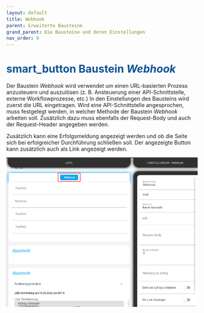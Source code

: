 ```yaml
---
layout: default
title: Webhook
parent: Erweiterte Bausteine
grand_parent: Die Bausteine und deren Einstellungen
nav_order: 9
---
```


# <span style="color:#0b5394"><span class="material-icons">smart_button</span> **Baustein *Webhook***</span>

Der Baustein *Webhook* wird verwendet um einen URL-basierten Prozess anzusteuern und auszulösen (z. B. Ansteuerung einer API-Schnittstelle, externe Workflowprozesse, etc.)
In den Einstellungen des Bausteins wird zuerst die URL eingetragen. Wird eine API-Schnittstelle angesprochen, muss festgelegt werden, in welcher Methode der Baustein *Webhook* arbeiten soll. Zusätzlich dazu muss ebenfalls der Request-Body und auch der Request-Header angegeben werden.

Zusätzlich kann eine Erfolgsmeldung angezeigt werden und ob die Seite sich bei erfolgreicher Durchführung schließen soll.
Der angezeigte Button kann zusätzlich auch als Link angezeigt werden.

![webhook](\assets\record-spec-settings\webhook.png "webhook")